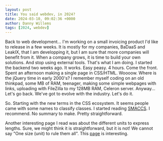 ```yaml
---
layout: post
title: You said webdev, in 2024?
date: 2024-03-10, 09:02:36 +0000
author: Danny Willems
tags: [2024, webdev]
---
```



Back to web development...
I'm working on a small invoicing product I'd like to release in a few weeks. It
is mostly for my companies, BaDaaS and LeakIX, that I am developping it, but I
am sure that more companies will benefit from it. When a company grows, it is
time to build your own solutions. And stop using external tools. That's what I
am doing.
I started the backend two weeks ago. It works. Easy peasy. 4 hours.
Come the front. Spent an afternoon making a single page in CSS/HTML. Woooow.
Where is the jQuery time in early 2000's? I remember myself coding on an old
thinkpad, some MB of RAM, teenager, making some simple webpages with links,
uploading with FileZilla to my 128MB RAM, Celeron server.
Anyway... Let's go back.
We've got to evolve with the industry. Let's do it.


So. Starting with the new terms in the CSS ecosystem.
It seems people came with some names to classify classes.
I started reading [SMACCS](http://smacss.com/book/). I recommend. No summary to
make. Pretty straightforward.

Another interesting page I read was about the different units to express
lengths. Sure, we might think it is straightforward, but it is not! We cannot
say "One size (unit) to rule them all".
This [page](https://www.w3.org/Style/Examples/007/units.en.html) is interesting.
